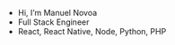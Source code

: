 - Hi, I’m Manuel Novoa
- Full Stack Engineer
- React, React Native, Node, Python, PHP


<!---
novoamanny/novoamanny is a ✨ special ✨ repository because its `README.md` (this file) appears on your GitHub profile.
You can click the Preview link to take a look at your changes.
--->
